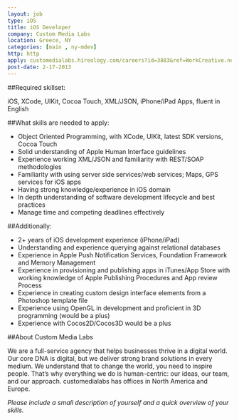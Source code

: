 ```yaml
---
layout: job
type: iOS
title: iOS Developer
company: Custom Media Labs
location: Greece, NY
categories: [main , ny-mdev]
http: http
apply: customedialabs.hireology.com/careers?id=3883&ref=WorkCreative.net
post-date: 2-17-2013
---
```


##Required skillset:

iOS, XCode, UlKit, Cocoa Touch, XML/JSON, iPhone/iPad Apps, fluent in English

##What skills are needed to apply:

* Object Oriented Programming, with XCode, UIKit, latest SDK versions, Cocoa Touch
* Solid understanding of Apple Human Interface guidelines
* Experience working XML/JSON and familiarity with REST/SOAP methodologies
* Familiarity with using server side services/web services; Maps, GPS services for iOS apps
* Having strong knowledge/experience in iOS domain
* In depth understanding of software development lifecycle and best practices
* Manage time and competing deadlines effectively

##Additionally:

* 2+ years of iOS development experience (iPhone/iPad)
* Understanding and experience querying against relational databases
* Experience in Apple Push Notification Services, Foundation Framework and Memory Management
* Experience in provisioning and publishing apps in iTunes/App Store with working knowledge of Apple Publishing Procedures and App review Process
* Experience in creating custom design interface elements from a Photoshop template file
* Experience using OpenGL in development and proficient in 3D programming (would be a plus)
* Experience with Cocos2D/Cocos3D would be a plus

##About Custom Media Labs

We are a full-service agency that helps businesses thrive in a digital world. Our core DNA is digital, but we deliver strong brand solutions in every medium. We understand that to change the world, you need to inspire people. That’s why everything we do is human-centric: our ideas, our team, and our approach. customedialabs has offices in North America and Europe.


*Please include a small description of yourself and a quick overview of your skills.*


